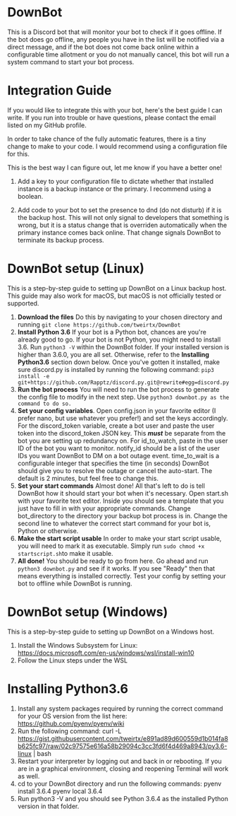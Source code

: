 # DownBot

This is a Discord bot that will monitor your bot to check if it goes offline. If the bot does go offline, any people you have in the list
will be notified via a direct message, and if the bot does not come back online within a configurable time allotment or you do not
manually cancel, this bot will run a system command to start your bot process.

# Integration Guide

If you would like to integrate this with your bot, here's the best guide I can write. If you run into trouble or have questions, please contact the email listed on my GitHub profile.

In order to take chance of the fully automatic features, there is a tiny change to make to your code. I would recommend using a configuration file for this.

This is the best way I can figure out, let me know if you have a better one!

1. Add a key to your configuration file to dictate whether that installed instance is a backup instance or the primary. I recommend using a boolean.

2. Add code to your bot to set the presence to dnd (do not disturb) if it is the backup host. This will not only signal to developers that something is wrong, but it is a status change that is overriden automatically when the primary instance comes back online. That change signals DownBot to terminate its backup process.

# DownBot setup (Linux)

This is a step-by-step guide to setting up DownBot on a Linux backup host. This guide may also work for macOS, but macOS is not officially tested or supported.

1. **Download the files** Do this by navigating to your chosen directory and running ``git clone https://github.com/tweirtx/DownBot``
2. **Install Python 3.6** If your bot is a Python bot, chances are you're already good to go. If your bot is not Python, you might need to install 3.6. Run ``python3 -V`` within the DownBot folder. If your installed version is higher than 3.6.0, you are all set. Otherwise, refer to the **Installing Python3.6** section down below. Once you've gotten it installed, make sure discord.py is installed by running the following command: ``pip3 install -e git+https://github.com/Rapptz/discord.py.git@rewrite#egg=discord.py``
3. **Run the bot process** You will need to run the bot process to generate the config file to modify in the next step. Use ``python3 downbot.py as the command to do so.``
4. **Set your config variables**. Open config.json in your favorite editor (I prefer nano, but use whatever you prefer!) and set the keys accordingly. For the discord_token variable, create a bot user and paste the user token into the discord_token JSON key. This ***must*** be separate from the bot you are setting up redundancy on. For id_to_watch, paste in the user ID of the bot you want to monitor. notify_id should be a list of the user IDs you want DownBot to DM on a bot outage event. time_to_wait is a configurable integer that specifies the time (in seconds) DownBot should give you to resolve the outage or cancel the auto-start. The default is 2 minutes, but feel free to change this.
5. **Set your start commands** Almost done! All that's left to do is tell DownBot how it should start your bot when it's necessary. Open start.sh with your favorite text editor. Inside you should see a template that you just have to fill in with your appropriate commands. Change bot_directory to the directory your backup bot process is in. Change the second line to whatever the correct start command for your bot is, Python or otherwise.
6. **Make the start script usable** In order to make your start script usable, you will need to mark it as executable. Simply run ``sudo chmod +x startscript.sh``to make it usable.
7. **All done!** You should be ready to go from here. Go ahead and run ``python3 downbot.py`` and see if it works. If you see "Ready" then that means everything is installed correctly. Test your config by setting your bot to offline while DownBot is running.

# DownBot setup (Windows)

This is a step-by-step guide to setting up DownBot on a Windows host.

1. Install the Windows Subsystem for Linux: https://docs.microsoft.com/en-us/windows/wsl/install-win10
2. Follow the Linux steps under the WSL

# Installing Python3.6

1. Install any system packages required by running the correct command for your OS version from the list here: https://github.com/pyenv/pyenv/wiki
2. Run the following command: curl -L https://gist.githubusercontent.com/tweirtx/e891ad89d600559d1b014fa8b625fc97/raw/02c97575e616a58b29094c3cc3fd6f4d469a8943/py3.6-linux | bash
3. Restart your interpreter by logging out and back in or rebooting. If you are in a graphical environment, closing and reopening Terminal will work as well.
4. cd to your DownBot directory and run the following commands:
pyenv install 3.6.4
pyenv local 3.6.4
5. Run python3 -V and you should see Python 3.6.4 as the installed Python version in that folder.
